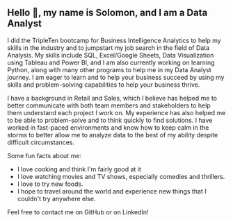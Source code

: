 ## Hello 👋, my name is Solomon, and I am a Data Analyst
I did the TripleTen bootcamp for Business Intelligence Analytics to help my skills in the industry and to jumpstart my job search in the field of Data Analysis.
My skills include SQL, Excel/Google Sheets, Data Visualization using Tableau and Power BI, and I am also currently working on learning Python, along with many other programs to help me in my Data Analyst journey.
I am eager to learn and to help your business succeed by using my skills and problem-solving capabilities to help your business thrive.

I have a background in Retail and Sales, which I believe has helped me to better communicate with both team members and stakeholders to help them understand each project I work on. 
My experience has also helped me to be able to problem-solve and to think quickly to find solutions.
I have worked in fast-paced environments and know how to keep calm in the storms to better allow me to analyze data to the best of my ability despite difficult circumstances.

Some fun facts about me:
- I love cooking and think I'm fairly good at it
- I love watching movies and TV shows, especially comedies and thrillers.
- I love to try new foods.
- I hope to travel around the world and experience new things that I couldn't try anywhere else. 

Feel free to contact me on GitHub or on LinkedIn!
